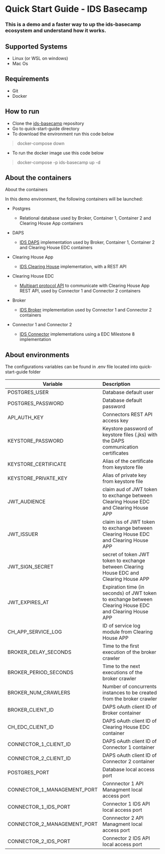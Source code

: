 # Quick Start Guide - IDS Basecamp

### This is a demo and a faster way to up the ids-basecamp ecosystem and understand how it works.

## Supported Systems

- Linux (or WSL on windows)
- Mac Os

## Requirements

- Git
- Docker

## How to run

- Clone the [ids-basecamp](https://github.com/ids-basecamp/ids-basecamp) repository
- Go to quick-start-guide directory
- To download the environment run this code below
> docker-compose down
- To run the docker image use this code below
> docker-compose -p ids-basecamp up -d

## About the containers

About the containers

In this demo environment, the following containers will be launched:

- Postgres
  - Relational database used by Broker, Container 1, Container 2 and Clearing House App containers

- DAPS
  - [IDS DAPS](https://github.com/International-Data-Spaces-Association/IDS-G/blob/main/Components/IdentityProvider/DAPS/README.md) implementation used by Broker, Container 1, Container 2 and Clearing House EDC containers

- Clearing House App
  - [IDS Clearing House](https://github.com/International-Data-Spaces-Association/IDS-G/blob/main/Components/ClearingHouse/README.md) implementation, with a REST API

- Clearing House EDC
  - [Multipart protocol API](https://github.com/International-Data-Spaces-Association/IDS-G/blob/main/Communication/protocols/multipart/README.md#42-clearing-house-interactions) to communicate with Clearing House App REST API, used by Connector 1 and Connector 2 containers

- Broker
  - [IDS Broker](https://github.com/International-Data-Spaces-Association/IDS-G/tree/main/Components/MetaDataBroker) implementation used by Connector 1 and Connector 2 containers

- Connector 1 and Connector 2
  - [IDS Connector](https://github.com/International-Data-Spaces-Association/IDS-G/blob/main/Components/Connector/README.md) implementations using a EDC Milestone 8 implementation

## About environments

The configurations variables can be found in .env file located into quick-start-guide folder

| Variable                     | Description                                                                                             |
|------------------------------|:--------------------------------------------------------------------------------------------------------|
| POSTGRES_USER                | Database default user                                                                                   |
| POSTGRES_PASSWORD            | Database default password                                                                               |
| API_AUTH_KEY                 | Connectors REST API access key                                                                          |
| KEYSTORE_PASSWORD            | Keystore password of keystore files (.jks) with the DAPS communication certificates                     |
| KEYSTORE_CERTIFICATE         | Alias of the certificate from keystore file                                                             |
| KEYSTORE_PRIVATE_KEY         | Alias of private key from keystore file                                                                 |
| JWT_AUDIENCE                 | claim aud of JWT token to exchange between Clearing House EDC and Clearing House APP                    |
| JWT_ISSUER                   | claim iss of JWT token to exchange between Clearing House EDC and Clearing House APP                    |
| JWT_SIGN_SECRET              | secret of token JWT token to exchange between Clearing House EDC and Clearing House APP                 |
| JWT_EXPIRES_AT               | Expiration time (in seconds) of JWT token to exchange between Clearing House EDC and Clearing House APP |
| CH_APP_SERVICE_LOG           | ID of service log module from Clearing House APP                                                        |
| BROKER_DELAY_SECONDS         | Time to the first execution of the broker crawler                                                       |
| BROKER_PERIOD_SECONDS        | Time to the next executions of the broker crawler                                                       |                   
| BROKER_NUM_CRAWLERS          | Number of concurrents instances to be created from the broker crawler                                   |
| BROKER_CLIENT_ID             | DAPS oAuth client ID of Broker container                                                                |
| CH_EDC_CLIENT_ID             | DAPS oAuth client ID of Clearing House EDC container                                                    |
| CONNECTOR_1_CLIENT_ID        | DAPS oAuth client ID of Connector 1 container                                                           |
| CONNECTOR_2_CLIENT_ID        | DAPS oAuth client ID of Connector 2 container                                                           |
| POSTGRES_PORT                | Database local access port                                                                              |
| CONNECTOR_1_MANAGEMENT_PORT  | Connnector 1 API Managment local access port                                                            |
| CONNECTOR_1_IDS_PORT         | Connector 1 IDS API local access port                                                                   |
| CONNECTOR_2_MANAGEMENT_PORT  | Connnector 2 API Managment local access port                                                            |
| CONNECTOR_2_IDS_PORT         | Connector 2 IDS API local access port                                                                   |